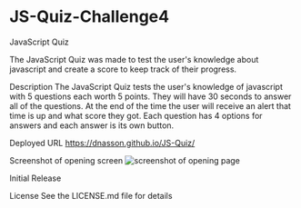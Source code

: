 # JS-Quiz-Challenge4

JavaScript Quiz

The JavaScript Quiz was made to test the user's knowledge about javascript and create a score to keep track of their progress. 

Description
The JavaScript Quiz tests the user's knowledge of javascript with 5 questions each worth 5 points. They will have 30 seconds to answer all of the questions. At the end of the time the user will receive an alert that time is up and what score they got. Each question has 4 options for answers and each answer is its own button. 

Deployed URL
https://dnasson.github.io/JS-Quiz/

Screenshot of opening screen
<image src= ".assets/image/Screenshot.jpeg" alt="screenshot of opening page">



Initial Release

License
See the LICENSE.md file for details